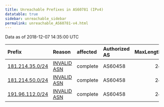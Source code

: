 ```yaml
---
title: Unreachable Prefixes in AS60781 (IPv4)
datatable: true
sidebar: unreachable_sidebar
permalink: unreachable_AS60781-v4.html
---
```


Data as of 2018-12-07 14:35:00 UTC


<div class="datatable-begin"></div>

| Prefix                                                   | Reason                                                                                                 | affected   | Authorized AS   |   MaxLength | Anchor                                         |   unreachable /24s |
|:---------------------------------------------------------|:-------------------------------------------------------------------------------------------------------|:-----------|:----------------|------------:|:-----------------------------------------------|-------------------:|
| [181.214.35.0/24](https://stat.ripe.net/181.214.35.0/24) | [INVALID ASN](https://rpki-validator.ripe.net/announcement-preview?asn=AS60781&prefix=181.214.35.0/24) | complete   | AS60458         |          24 | [LACNIC](unreachable_LACNIC_RPKI_Root-v4.html) |                  1 |
| [181.214.50.0/24](https://stat.ripe.net/181.214.50.0/24) | [INVALID ASN](https://rpki-validator.ripe.net/announcement-preview?asn=AS60781&prefix=181.214.50.0/24) | complete   | AS60458         |          24 | [LACNIC](unreachable_LACNIC_RPKI_Root-v4.html) |                  1 |
| [191.96.112.0/24](https://stat.ripe.net/191.96.112.0/24) | [INVALID ASN](https://rpki-validator.ripe.net/announcement-preview?asn=AS60781&prefix=191.96.112.0/24) | complete   | AS60458         |          24 | [LACNIC](unreachable_LACNIC_RPKI_Root-v4.html) |                  1 |

<div class="datatable-end"></div>